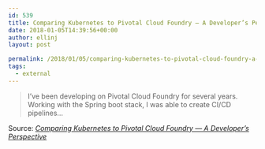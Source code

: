 ```yaml
---
id: 539
title: Comparing Kubernetes to Pivotal Cloud Foundry — A Developer’s Perspective
date: 2018-01-05T14:39:56+00:00
author: ellinj
layout: post

permalink: /2018/01/05/comparing-kubernetes-to-pivotal-cloud-foundry-a-developers-perspective/
tags:
  - external
---
```

> I’ve been developing on Pivotal Cloud Foundry for several years. Working with the Spring boot stack, I was able to create CI/CD pipelines…

Source: _[Comparing Kubernetes to Pivotal Cloud Foundry — A Developer’s Perspective](https://medium.com/@odedia/comparing-kubernetes-to-pivotal-cloud-foundry-a-developers-perspective-6d40a911f257)_